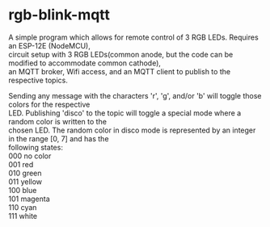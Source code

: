 # rgb-blink-mqtt
A simple program which allows for remote control of 3 RGB LEDs. Requires an ESP-12E (NodeMCU),  
circuit setup with 3 RGB LEDs(common anode, but the code can be modified to accommodate common cathode),  
an MQTT broker, Wifi access, and an MQTT client to publish to the respective topics.  

Sending any message with the characters 'r', 'g', and/or 'b' will toggle those colors for the respective  
LED. Publishing 'disco' to the topic will toggle a special mode where a random color is written to the  
chosen LED. The random color in disco mode is represented by an integer in the range [0, 7] and has the  
following states:  
000 no color  
001 red  
010 green  
011 yellow  
100 blue  
101 magenta  
110 cyan  
111 white  
